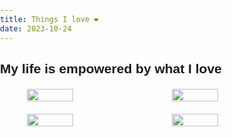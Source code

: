 ```yaml
---
title: Things I love ❤
date: 2023-10-24
---
```


## My life is empowered by what I love

<style>
        body { margin: 0; padding: 0; box-sizing: border-box; font-family: Arial, sans-serif; }
        .image-container { display: flex; justify-content: space-around; margin: 20px; }
        .image-container a { max-width: 45%; }
    </style>

<div class="image-container">
  <img src="https://github.com/mariolambe/theme-blog/assets/61537859/99309c57-8181-4ebf-b95e-f6b5f2765974" width="40%" />
  <img src="https://github.com/mariolambe/theme-blog/assets/61537859/c465ce68-7289-44da-818b-e33f330e58fc" width="40%" />
   </div>
   <div class="image-container">
  <img src="https://github.com/mariolambe/theme-blog/assets/61537859/99309c57-8181-4ebf-b95e-f6b5f2765974" width="40%" />
  <img src="https://github.com/mariolambe/theme-blog/assets/61537859/c465ce68-7289-44da-818b-e33f330e58fc" width="40%" />
   </div>
</p>
